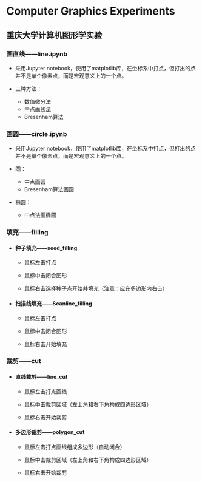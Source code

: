 # Computer Graphics Experiments
## 重庆大学计算机图形学实验

### 画直线——line.ipynb

* 采用Jupyter notebook，使用了matplotlib库，在坐标系中打点，但打出的点并不是单个像素点，而是宏观意义上的一个点。

* 三种方法：
	* 数值微分法
	* 中点画线法
	* Bresenham算法
### 画圆——circle.ipynb

* 采用Jupyter notebook，使用了matplotlib库，在坐标系中打点，但打出的点并不是单个像素点，而是宏观意义上的一个点。

*  圆：
	* 中点画圆
	* Bresenham算法画圆

* 椭圆：
	* 中点法画椭圆

### 填充——filling
* #### 种子填充——seed_filling
  * 鼠标左击打点

  * 鼠标中击闭合图形

  * 鼠标右击选择种子点开始并填充（注意：应在多边形内右击）
* #### 扫描线填充——Scanline_filling
  * 鼠标左击打点

  * 鼠标中击闭合图形

  * 鼠标右击开始填充
  
### 裁剪——cut
* #### 直线裁剪——line_cut
  * 鼠标左击打点画线

  * 鼠标中击裁剪区域（左上角和右下角构成四边形区域）
  
  * 鼠标右击开始裁剪
* #### 多边形裁剪——polygon_cut
  * 鼠标左击打点画线组成多边形（自动闭合）
  
  * 鼠标中击裁剪区域（左上角和右下角构成四边形区域）
  
  * 鼠标右击开始裁剪
